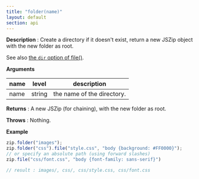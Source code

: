 ```yaml
---
title: "folder(name)"
layout: default
section: api
---
```


__Description__ : Create a directory if it doesn't exist, return a new JSZip
object with the new folder as root.

See also [the `dir` option of file()]({{site.baseurl}}/documentation/api_jszip/file_data.html).

__Arguments__

name | level   | description
-----|--------|------------
name | string | the name of the directory.

__Returns__ : A new JSZip (for chaining), with the new folder as root.

__Throws__ : Nothing.

<!-- __Complexity__ : **O(1)** -->

__Example__

```js
zip.folder("images");
zip.folder("css").file("style.css", "body {background: #FF0000}");
// or specify an absolute path (using forward slashes)
zip.file("css/font.css", "body {font-family: sans-serif}")

// result : images/, css/, css/style.css, css/font.css
```

